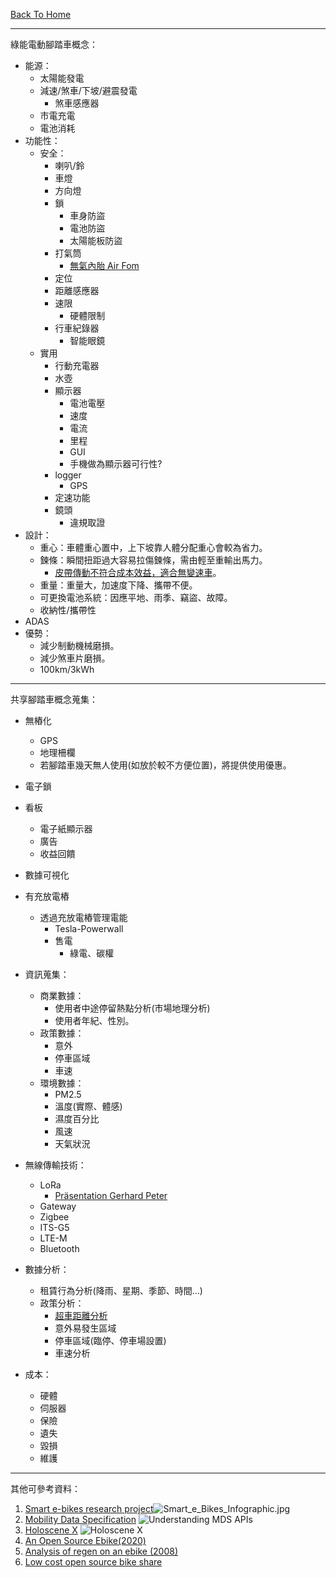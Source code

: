[Back To Home](../README.md)
* * *
綠能電動腳踏車概念：
- 能源：
	- 太陽能發電
	- 減速/煞車/下坡/避震發電
		- 煞車感應器
	- 市電充電
	- 電池消耗
- 功能性：
	- 安全：
		- 喇叭/鈴
		- 車燈
		- 方向燈
		- 鎖
			- 車身防盜
			- 電池防盜
			- 太陽能板防盜
		- 打氣筒
			- [無氣內胎 Air Fom](https://air-fom.com/?fbclid=IwAR2Rr0ReoVE8l5AlR7yPOyXMcs9b5pkmtJe1uKvz7aqBpLzIj8oebvPWG-8)
		- 定位
		- 距離感應器
		- 速限
			- 硬體限制
		- 行車紀錄器
			- 智能眼鏡
	- 實用
		- 行動充電器
		- 水壺
		- 顯示器
			- 電池電壓
			- 速度
			- 電流
			- 里程
			- GUI
			- 手機做為顯示器可行性?
		- logger
			- GPS
		- 定速功能
		- 鏡頭
			- 違規取證
- 設計：
	- 重心：車體重心置中，上下坡靠人體分配重心會較為省力。
	- 鍊條：瞬間扭距過大容易拉傷鍊條，需由輕至重輸出馬力。
		- [皮帶傳動不符合成本效益，適合無變速車](https://www.mobile01.com/topicdetail.php?f=318&t=6160409)。
	- 重量：重量大，加速度下降、攜帶不便。
	- 可更換電池系統：因應平地、雨季、竊盜、故障。
	- 收納性/攜帶性
- ADAS
- 優勢：
	- 減少制動機械磨損。
	- 減少煞車片磨損。
	- 100km/3kWh


* * *
共享腳踏車概念蒐集：
- 無樁化
	- GPS
	- 地理柵欄
	- 若腳踏車幾天無人使用(如放於較不方便位置)，將提供使用優惠。
- 電子鎖
- 看板
	- 電子紙顯示器
	- 廣告
	- 收益回饋
- 數據可視化
- 有充放電樁
	- 透過充放電樁管理電能
		- Tesla-Powerwall
		- 售電
			- 綠電、碳權
- 資訊蒐集：
	- 商業數據：
		- 使用者中途停留熱點分析(市場地理分析)
		- 使用者年紀、性別。
	- 政策數據：
		- 意外
		- 停車區域
		- 車速
	- 環境數據：
		- PM2.5
		- 溫度(實際、體感)
		- 濕度百分比
		- 風速
		- 天氣狀況
- 無線傳輸技術：
	- LoRa
		- [Präsentation Gerhard Peter](https://docs.google.com/presentation/d/18KPmPf9xzxy09KhOnxuVXHLWRB55VuMOKJJrG2OsTzk/edit#slide=id.g328cdd3902_1_47)
	- Gateway
	- Zigbee
	- ITS-G5
	- LTE-M
	- Bluetooth

- 數據分析：
	- 租賃行為分析(降雨、星期、季節、時間…)
	- 政策分析：
		- [超車距離分析](https://interaktiv.tagesspiegel.de/radmesser/)
		- 意外易發生區域
		- 停車區域(臨停、停車場設置)
		- 車速分析
- 成本：
	- 硬體
	- 伺服器
	- 保險
	- 遺失
	- 毀損
	- 維護

* * *
其他可參考資料：
1. [Smart e-bikes research project](https://www.smart-ebikes.com/)![Smart_e_Bikes_Infographic.jpg](http://www.smart-ebikes.com/wp-content/uploads/2012/01/Smart_e_Bikes_Infographic.jpg)
2. [Mobility Data Specification](https://github.com/openmobilityfoundation/mobility-data-specification)
![Understanding MDS APIs](https://camo.githubusercontent.com/f48acf64f7369830b60480e115bb2f9455726c1c07b8b7662f10f863b8a4be82/68747470733a2f2f692e696d6775722e636f6d2f4c3573393237612e706e67)
3. [Holoscene X](https://www.borealbikes.com/)
![Holoscene X](https://www.borealbikes.com/wp-content/uploads/2019/04/HolosceneX_Descripton_of_Components.jpg)
4. [An Open Source Ebike(2020)](https://hackaday.com/2020/02/23/an-open-source-ebike/)
5. [Analysis of regen on an ebike (2008)](https://endless-sphere.com/forums/viewtopic.php?t=7891)
6. [Low cost open source bike share](http://openbikeinitiative.org/)
